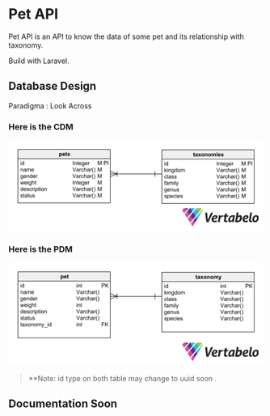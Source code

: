 # Pet API

Pet API is an API to know the data of some pet and its relationship with taxonomy.

Build with Laravel.

## Database Design
Paradigma : Look Across

### Here is the CDM
![CDM](/public/Pic/Pets_API_CDM.png)

### Here is the PDM
![PDM](/public/Pic/Pets_API_PDM.png)

> **Note: id type on both table may change to uuid soon .

## Documentation Soon
